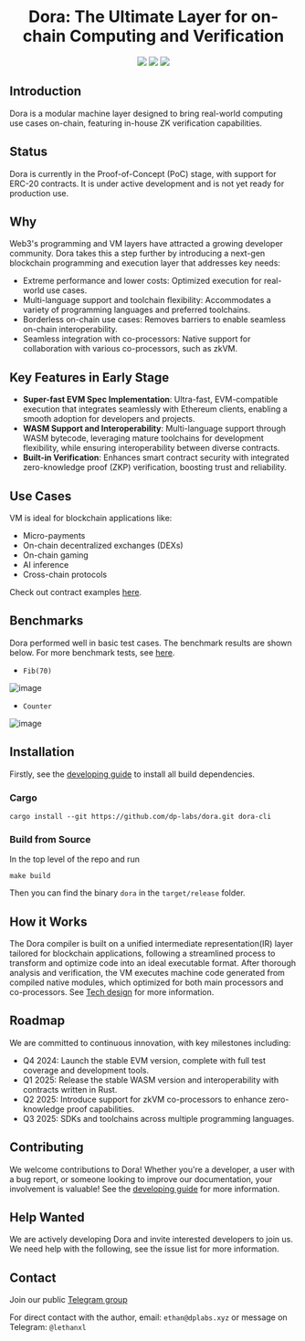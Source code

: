 <h1 align="center">Dora: The Ultimate Layer for on-chain Computing and Verification</h1>

<p align="center">
  <img src="https://github.com/dp-labs/dora/workflows/CI/badge.svg">
  <img src="https://img.shields.io/badge/PRs-welcome-brightgreen.svg?style=flat-square">
  <img src="https://img.shields.io/github/license/dp-labs/dora.svg">
</p>

## Introduction

Dora is a modular machine layer designed to bring real-world computing use cases on-chain, featuring in-house ZK verification capabilities.

## Status

Dora is currently in the Proof-of-Concept (PoC) stage, with support for ERC-20 contracts. It is under active development and is not yet ready for production use.

## Why

Web3's programming and VM layers have attracted a growing developer community. Dora takes this a step further by introducing a next-gen blockchain programming and execution layer that addresses key needs:

- Extreme performance and lower costs: Optimized execution for real-world use cases.
- Multi-language support and toolchain flexibility: Accommodates a variety of programming languages and preferred toolchains.
- Borderless on-chain use cases: Removes barriers to enable seamless on-chain interoperability.
- Seamless integration with co-processors: Native support for collaboration with various co-processors, such as zkVM.

## Key Features in Early Stage

- **Super-fast EVM Spec Implementation**: Ultra-fast, EVM-compatible execution that integrates seamlessly with Ethereum clients, enabling a smooth adoption for developers and projects.
- **WASM Support and Interoperability**: Multi-language support through WASM bytecode, leveraging mature toolchains for development flexibility, while ensuring interoperability between diverse contracts.
- **Built-in Verification**: Enhances smart contract security with integrated zero-knowledge proof (ZKP) verification, boosting trust and reliability.

## Use Cases

VM is ideal for blockchain applications like:

- Micro-payments
- On-chain decentralized exchanges (DEXs)
- On-chain gaming
- AI inference
- Cross-chain protocols

Check out contract examples [here](./examples/).

## Benchmarks

Dora performed well in basic test cases. The benchmark results are shown below. For more benchmark tests, see [here](./tests/bench/).

- `Fib(70)`

![image](https://github.com/user-attachments/assets/477a16b3-ac86-4aa2-a4d8-1e82d7dd950b)

- `Counter`

![image](https://github.com/user-attachments/assets/6d1a3d4a-96f2-44ef-864c-f8d776019b7a)

## Installation

Firstly, see the [developing guide](./docs/dev/guide.md) to install all build dependencies.

### Cargo

```shell
cargo install --git https://github.com/dp-labs/dora.git dora-cli
```

### Build from Source

In the top level of the repo and run

```shell
make build
```

Then you can find the binary `dora` in the `target/release` folder.

## How it Works

The Dora compiler is built on a unified intermediate representation(IR) layer tailored for blockchain applications, following a streamlined process to transform and optimize code into an ideal executable format. After thorough analysis and verification, the VM executes machine code generated from compiled native modules, which optimized for both main processors and co-processors. See [Tech design](./docs/design/tech.md) for more information.

## Roadmap

We are committed to continuous innovation, with key milestones including:

- Q4 2024: Launch the stable EVM version, complete with full test coverage and development tools.
- Q1 2025: Release the stable WASM version and interoperability with contracts written in Rust.
- Q2 2025: Introduce support for zkVM co-processors to enhance zero-knowledge proof capabilities.
- Q3 2025: SDKs and toolchains across multiple programming languages.

## Contributing

We welcome contributions to Dora! Whether you're a developer, a user with a bug report, or someone looking to improve our documentation, your involvement is valuable! See the [developing guide](./docs/dev/guide.md) for more information.

## Help Wanted

We are actively developing Dora and invite interested developers to join us. We need help with the following, see the issue list for more information.

## Contact

Join our public [Telegram group](https://t.me/+_OlJfYAc9QM2ODVl)

For direct contact with the author, email: `ethan@dplabs.xyz` or message on Telegram: `@lethanxl`
